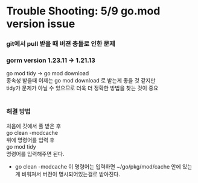 # Trouble Shooting: 5/9 go.mod version issue

### git에서 pull 받을 때 버젼 충돌로 인한 문제

### gorm version 1.23.11 -> 1.21.13<br/>

go mod tidy -> go mod download<br/>
종속성 받을때 이제는 go mod download 로 받는게 좋을 것 같지만<br/>
tidy가 문제가 아닐 수 있으므로 더욱 더 정확한 방법을 찾는 것이 중요<br/>
<br/>

### 해결 방법

처음에 깃에서 풀 받은 후
<br/>
go clean -modcache
<br/>
위에 명령어를 입력 후
<br/>
go mod tidy
<br/>
명령어를 입력해주면 된다.
<br/>

- go clean -modcache 이 명령어는 입력하면 ~/go/pkg/mod/cache 안에 있는게 비워져서 버전이 명시되어있는걸로 받아진다.
